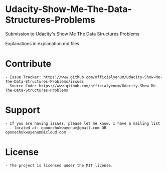 # Udacity-Show-Me-The-Data-Structures-Problems
Submission to Udacity's Show Me The Data Structures Problems

Explanations in explanation.md files

# Contribute
    - Issue Tracker: https://www.github.com/officialyenum/Udacity-Show-Me-The-Data-Structures-Problems/issues
    - Source Code: https://www.github.com/officialyenum/Udacity-Show-Me-The-Data-Structures-Problems
# Support
    - If you are having issues, please let me know. I have a mailing list - - located at: oponechukwuyenum@gmail.com OR oponechukwuyenum@icloud.com

# License
    - The project is licensed under the MIT license.